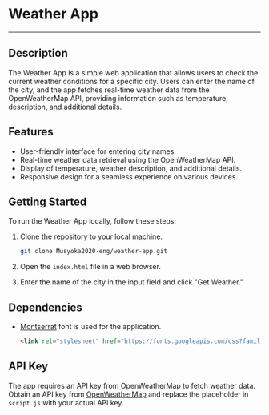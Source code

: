 # Weather App
  ---
## Description

The Weather App is a simple web application that allows users to check the current weather conditions for a specific city. Users can enter the name of the city, and the app fetches real-time weather data from the OpenWeatherMap API, providing information such as temperature, description, and additional details.

## Features

- User-friendly interface for entering city names.
- Real-time weather data retrieval using the OpenWeatherMap API.
- Display of temperature, weather description, and additional details.
- Responsive design for a seamless experience on various devices.

## Getting Started

To run the Weather App locally, follow these steps:

1. Clone the repository to your local machine.
   ```bash
   git clone Musyoka2020-eng/weather-app.git
   ```

2. Open the `index.html` file in a web browser.

3. Enter the name of the city in the input field and click "Get Weather."

## Dependencies

- [Montserrat](https://fonts.google.com/specimen/Montserrat) font is used for the application.
  ```html
  <link rel="stylesheet" href="https://fonts.googleapis.com/css?family=Montserrat">
  ```

## API Key

The app requires an API key from OpenWeatherMap to fetch weather data. Obtain an API key from [OpenWeatherMap](https://openweathermap.org/api) and replace the placeholder in `script.js` with your actual API key.
